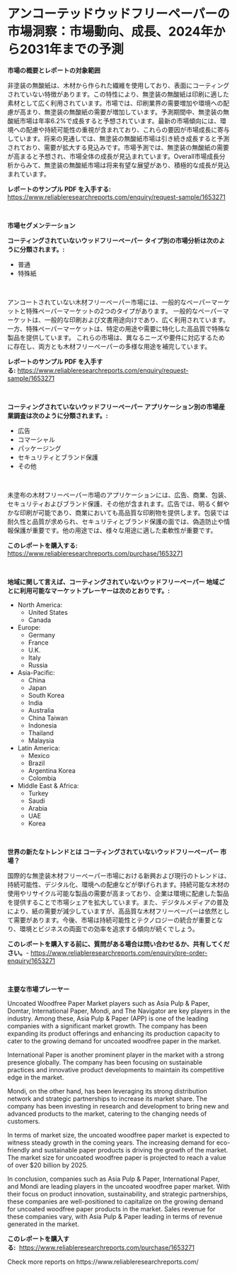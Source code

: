 <p><h1>アンコーテッドウッドフリーペーパーの市場洞察：市場動向、成長、2024年から2031年までの予測</h1></p><p><strong>市場の概要とレポートの対象範囲</strong></p>
<p><p>非塗装の無酸紙は、木材から作られた繊維を使用しており、表面にコーティングされていない特徴があります。この特性により、無塗装の無酸紙は印刷に適した素材として広く利用されています。市場では、印刷業界の需要増加や環境への配慮が高まり、無塗装の無酸紙の需要が増加しています。予測期間中、無塗装の無酸紙市場は年率6.2%で成長すると予想されています。最新の市場傾向には、環境への配慮や持続可能性の重視が含まれており、これらの要因が市場成長に寄与しています。将来の見通しでは、無塗装の無酸紙市場は引き続き成長すると予測されており、需要が拡大する見込みです。市場予測では、無塗装の無酸紙の需要が高まると予想され、市場全体の成長が見込まれています。Overall市場成長分析からみて、無塗装の無酸紙市場は将来有望な展望があり、積極的な成長が見込まれています。</p></p>
<p><strong>レポートのサンプル PDF を入手する:</strong> <a href="https://www.reliableresearchreports.com/enquiry/request-sample/1653271">https://www.reliableresearchreports.com/enquiry/request-sample/1653271</a></p>
<p>&nbsp;</p>
<p><strong>市場セグメンテーション</strong></p>
<p><strong>コーティングされていないウッドフリーペーパー タイプ別の市場分析は次のように分類されます。:</strong></p>
<p><ul><li>普通</li><li>特殊紙</li></ul></p>
<p>&nbsp;</p>
<p><p>アンコートされていない木材フリーペーパー市場には、一般的なペーパーマーケットと特殊ペーパーマーケットの2つのタイプがあります。 一般的なペーパーマーケットは、一般的な印刷および文書用途向けであり、広く利用されています。 一方、特殊ペーパーマーケットは、特定の用途や需要に特化した高品質で特殊な製品を提供しています。 これらの市場は、異なるニーズや要件に対応するために存在し、両方とも木材フリーペーパーの多様な用途を補完しています。</p></p>
<p><strong>レポートのサンプル PDF を入手する:</strong>&nbsp;<a href="https://www.reliableresearchreports.com/enquiry/request-sample/1653271">https://www.reliableresearchreports.com/enquiry/request-sample/1653271</a></p>
<p>&nbsp;</p>
<p><strong> コーティングされていないウッドフリーペーパー アプリケーション別の市場産業調査は次のように分類されます。:</strong></p>
<p><ul><li>広告</li><li>コマーシャル</li><li>パッケージング</li><li>セキュリティとブランド保護</li><li>その他</li></ul></p>
<p>&nbsp;</p>
<p><p>未塗布の木材フリーペーパー市場のアプリケーションには、広告、商業、包装、セキュリティおよびブランド保護、その他が含まれます。広告では、明るく鮮やかな印刷が可能であり、商業においても高品質な印刷物を提供します。包装では耐久性と品質が求められ、セキュリティとブランド保護の面では、偽造防止や情報保護が重要です。他の用途では、様々な用途に適した柔軟性が重要です。</p></p>
<p><strong>このレポートを購入する:</strong>&nbsp; <a href="https://www.reliableresearchreports.com/purchase/1653271">https://www.reliableresearchreports.com/purchase/1653271</a></p>
<p>&nbsp;</p>
<p><strong>地域に関して言えば、コーティングされていないウッドフリーペーパー 地域ごとに利用可能なマーケットプレーヤーは次のとおりです。:</strong></p>
<p><ul>
    <li>
        North America:
        <ul>
            <li>United States</li>
            <li>Canada</li>
        </ul>
    </li>
    <li>
        Europe:
        <ul>
            <li>Germany</li>
            <li>France</li>
            <li>U.K.</li>
            <li>Italy</li>
            <li>Russia</li>
        </ul>
    </li>
    <li>
        Asia-Pacific:
        <ul>
            <li>China</li>
            <li>Japan</li>
            <li>South Korea</li>
            <li>India</li>
            <li>Australia</li>
            <li>China Taiwan</li>
            <li>Indonesia</li>
            <li>Thailand</li>
            <li>Malaysia</li>
        </ul>
    </li>
    <li>
        Latin America:
        <ul>
            <li>Mexico</li>
            <li>Brazil</li>
            <li>Argentina Korea</li>
            <li>Colombia</li>
        </ul>
    </li>
    <li>
        Middle East & Africa:
        <ul>
            <li>Turkey</li>
            <li>Saudi</li>
            <li>Arabia</li>
            <li>UAE</li>
            <li>Korea</li>
        </ul>
    </li>
    </ul></p>
<p>&nbsp;</p>
<p><strong>世界の新たなトレンドとは コーティングされていないウッドフリーペーパー 市場？</strong></p>
<p><p>国際的な無塗装木材フリーペーパー市場における新興および現行のトレンドは、持続可能性、デジタル化、環境への配慮などが挙げられます。持続可能な木材の使用やリサイクル可能な製品の需要が高まっており、企業は環境に配慮した製品を提供することで市場シェアを拡大しています。また、デジタルメディアの普及により、紙の需要が減少していますが、高品質な木材フリーペーパーは依然として需要があります。今後、市場は持続可能性とテクノロジーの統合が重要となり、環境とビジネスの両面での効率を追求する傾向が続くでしょう。</p></p>
<p><strong>このレポートを購入する前に、質問がある場合は問い合わせるか、共有してください。</strong>- <a href="https://www.reliableresearchreports.com/enquiry/pre-order-enquiry/1653271">https://www.reliableresearchreports.com/enquiry/pre-order-enquiry/1653271</a></p>
<p>&nbsp;</p>
<p><strong>主要な市場プレーヤー</strong></p>
<p><p>Uncoated Woodfree Paper Market players such as Asia Pulp & Paper, Domtar, International Paper, Mondi, and The Navigator are key players in the industry. Among these, Asia Pulp & Paper (APP) is one of the leading companies with a significant market growth. The company has been expanding its product offerings and enhancing its production capacity to cater to the growing demand for uncoated woodfree paper in the market.</p><p>International Paper is another prominent player in the market with a strong presence globally. The company has been focusing on sustainable practices and innovative product developments to maintain its competitive edge in the market.</p><p>Mondi, on the other hand, has been leveraging its strong distribution network and strategic partnerships to increase its market share. The company has been investing in research and development to bring new and advanced products to the market, catering to the changing needs of customers.</p><p>In terms of market size, the uncoated woodfree paper market is expected to witness steady growth in the coming years. The increasing demand for eco-friendly and sustainable paper products is driving the growth of the market. The market size for uncoated woodfree paper is projected to reach a value of over $20 billion by 2025.</p><p>In conclusion, companies such as Asia Pulp & Paper, International Paper, and Mondi are leading players in the uncoated woodfree paper market. With their focus on product innovation, sustainability, and strategic partnerships, these companies are well-positioned to capitalize on the growing demand for uncoated woodfree paper products in the market. Sales revenue for these companies vary, with Asia Pulp & Paper leading in terms of revenue generated in the market.</p></p>
<p><strong>このレポートを購入する:</strong>&nbsp;&nbsp;<a href="https://www.reliableresearchreports.com/purchase/1653271">https://www.reliableresearchreports.com/purchase/1653271</a></p>
<p>Check more reports on https://www.reliableresearchreports.com/</p>